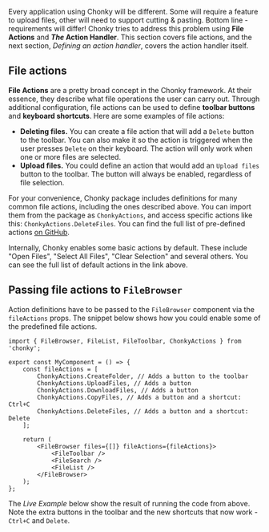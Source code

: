 Every application using Chonky will be different. Some will require a feature to
upload files, other will need to support cutting & pasting. Bottom line -
requirements will differ! Chonky tries to address this problem using **File Actions**
and **_The_ Action Handler**. This section covers file actions, and the next section,
_Defining an action handler_, covers the action handler itself.

## File actions

**File Actions** are a pretty broad concept in the Chonky framework. At their essence,
they describe what file operations the user can carry out. Through additional
configuration, file actions can be used to define **toolbar buttons** and
**keyboard shortcuts**. Here are some examples of file actions:

-   **Deleting files.** You can create a file action that will add a `Delete` button
    to the toolbar. You can also make it so the action is triggered when the user
    presses `Delete` on their keyboard. The action will only work when one or more
    files are selected.
-   **Upload files.** You could define an action that would add an `Upload files`
    button to the toolbar. The button will always be enabled, regardless of file
    selection.

For your convenience, Chonky package includes definitions for many common file
actions, including the ones described above. You can import them from the package as
`ChonkyActions`, and access specific actions like this: `ChonkyActions.DeleteFiles`.
You can find the full list of pre-defined actions
[on GitHub](https://github.com/TimboKZ/Chonky/blob/1.x/src/util/file-actions-definitions.ts).

Internally, Chonky enables some basic actions by default. These include "Open
Files", "Select All Files", "Clear Selection" and several others. You can see the
full list of default actions in the link above.

## Passing file actions to `FileBrowser`

Action definitions have to be passed to the `FileBrowser` component via the
`fileActions` props. The snippet below shows how you could enable some of the
predefined file actions.

```tsx
import { FileBrowser, FileList, FileToolbar, ChonkyActions } from 'chonky';

export const MyComponent = () => {
    const fileActions = [
        ChonkyActions.CreateFolder, // Adds a button to the toolbar
        ChonkyActions.UploadFiles, // Adds a button
        ChonkyActions.DownloadFiles, // Adds a button
        ChonkyActions.CopyFiles, // Adds a button and a shortcut: Ctrl+C
        ChonkyActions.DeleteFiles, // Adds a button and a shortcut: Delete
    ];

    return (
        <FileBrowser files={[]} fileActions={fileActions}>
            <FileToolbar />
            <FileSearch />
            <FileList />
        </FileBrowser>
    );
};
```

The _Live Example_ below show the result of running the code from above. Note the
extra buttons in the toolbar and the new shortcuts that now work - `Ctrl+C` and
`Delete`.
